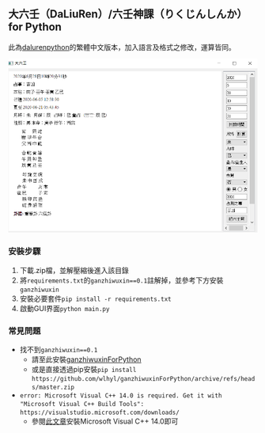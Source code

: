 ## 大六壬（DaLiuRen）/六壬神課（りくじんしんか） for Python

此為[dalurenpython](https://github.com/wlhyl/dalurenpython)的繁體中文版本，加入語言及格式之修改，運算皆同。

![image-20200628102135350](README.assets/image-20200628102135350.png)

### 安裝步驟
1. 下載.zip檔，並解壓縮後進入該目錄
2. 將`requirements.txt`的`ganzhiwuxin==0.1`註解掉，並參考下方安裝`ganzhiwuxin`
3. 安裝必要套件`pip install -r requirements.txt`
4. 啟動GUI界面`python main.py`

### 常見問題

- 找不到`ganzhiwuxin==0.1`
  - 請至此安裝[ganzhiwuxinForPython](https://github.com/wlhyl/ganzhiwuxinForPython)
  - 或是直接透過pip安裝`pip install https://github.com/wlhyl/ganzhiwuxinForPython/archive/refs/heads/master.zip`
- `error: Microsoft Visual C++ 14.0 is required. Get it with "Microsoft Visual C++ Build Tools": https://visualstudio.microsoft.com/downloads/`
  - 參閱[此文章](https://hjwang520.pixnet.net/blog/post/404280185-%E5%AE%89%E8%A3%9Dmicrosoft-visual-c%2B%2B-14.0)安裝Microsoft Visual C++ 14.0即可
